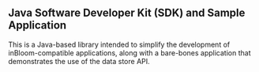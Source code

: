 Java Software Developer Kit (SDK) and Sample Application
--------------------------------------------------------

This is a Java-based library intended to simplify the development of inBloom-compatible applications, along with a bare-bones application that demonstrates the use of the data store API.
